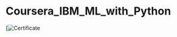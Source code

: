# Coursera_IBM_ML_with_Python



[![Certificate][1]

[1]: https://coursera.org/share/561699ba7fc8df3e94aed3a8b6ed3fdd]
